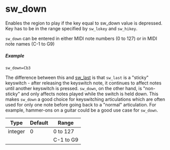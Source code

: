 # sw_down

Enables the region to play if the key equal to sw_down value is depressed.
Key has to be in the range specified by `sw_lokey` and `sw_hikey`.

`sw_down` can be entered in either MIDI note numbers (0 to 127) or in MIDI note
names (C-1 to G9)

##### Example

```
sw_down=Cb3
```

The difference between this and [sw_last](/opcodes/sw_last) is that `sw_last`
is a "sticky" keyswitch - after releasing the keyswitch note, it continues to
affect notes until another keyswitch is pressed. `sw_down`, on the other hand, is
"non-sticky" and only affects notes played while the switch is held down. This
makes `sw_down` a good choice for keyswitching articulations which are often used
for only one note before going back to a "normal" articulation. For example,
hammer-ons on a guitar could be a good use case for `sw_down`.

| Type    | Default | Range     | 
| ---     | ---     | ---       |
| integer |  0      | 0 to 127  |
|         |         | C-1 to G9 |
